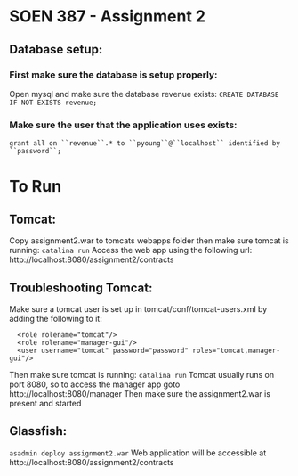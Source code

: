 # SOEN 387 - Assignment 2

## Database setup:
### First make sure the database is setup properly:
Open mysql and make sure the database revenue exists:
`CREATE DATABASE IF NOT EXISTS revenue;`

### Make sure the user that the application uses exists:
`grant all on ``revenue``.* to ``pyoung``@``localhost`` identified by ``password``;`


# To Run
## Tomcat:
Copy assignment2.war to tomcats webapps folder then make sure tomcat is running: `catalina run`
Access the web app using the following url:
http://localhost:8080/assignment2/contracts

## Troubleshooting Tomcat:
Make sure a tomcat user is set up in tomcat/conf/tomcat-users.xml by adding the following to it:
```
  <role rolename="tomcat"/>
  <role rolename="manager-gui"/>
  <user username="tomcat" password="password" roles="tomcat,manager-gui"/>
```

Then make sure tomcat is running: `catalina run`
Tomcat usually runs on port 8080, so to access the manager app goto 
http://localhost:8080/manager
Then make sure the assignment2.war is present and started

## Glassfish:
`asadmin deploy assignment2.war`
Web application will be accessible at http://localhost:8080/assignment2/contracts
